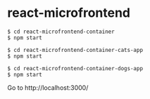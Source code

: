 # react-microfrontend

```
$ cd react-microfrontend-container
$ npm start

$ cd react-microfrontend-container-cats-app
$ npm start

$ cd react-microfrontend-container-dogs-app
$ npm start
```

Go to http://localhost:3000/
